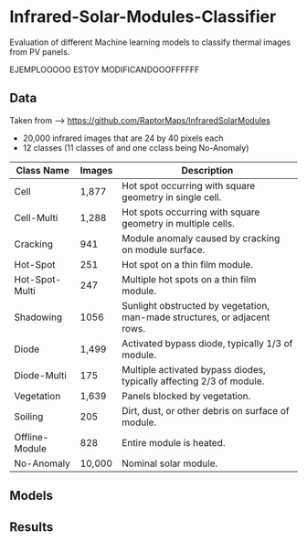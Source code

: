 # Infrared-Solar-Modules-Classifier
Evaluation of different Machine learning models to classify thermal images from PV panels.

EJEMPLOOOOO ESTOY MODIFICANDOOOFFFFFF

## Data 
Taken from --> https://github.com/RaptorMaps/InfraredSolarModules

- 20,000 infrared images that are 24 by 40 pixels each
- 12 classes (11 classes of and one cclass being No-Anomaly)

|Class Name|	Images|	Description|
|-------------|-------------|-------------|
|Cell	 | 1,877|	Hot spot occurring with square geometry in single cell.|
|Cell-Multi	| 1,288|	Hot spots occurring with square geometry in multiple cells.|
|Cracking|	941|	Module anomaly caused by cracking on module surface.|
|Hot-Spot|	251|	Hot spot on a thin film module.|
|Hot-Spot-Multi|	247|	Multiple hot spots on a thin film module.|
|Shadowing|	1056|	Sunlight obstructed by vegetation, man-made structures, or adjacent rows.|
|Diode|	1,499|	Activated bypass diode, typically 1/3 of module.|
|Diode-Multi|	175|	Multiple activated bypass diodes, typically affecting 2/3 of module.|
|Vegetation|	1,639|	Panels blocked by vegetation.|
|Soiling|	205|	Dirt, dust, or other debris on surface of module.|
|Offline-Module|	828|	Entire module is heated.|
|No-Anomaly|	10,000|	Nominal solar module.|


## Models

## Results
